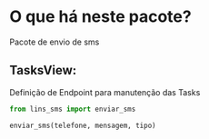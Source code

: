 O que há neste pacote?
============

Pacote de envio de sms

TasksView:
------------

Definição de Endpoint para manutenção das Tasks

~~~python
from lins_sms import enviar_sms

enviar_sms(telefone, mensagem, tipo)

~~~
